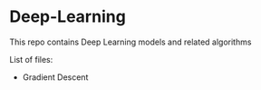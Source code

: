 # Deep-Learning
This repo contains Deep Learning models and related algorithms

List of files:
* Gradient Descent
